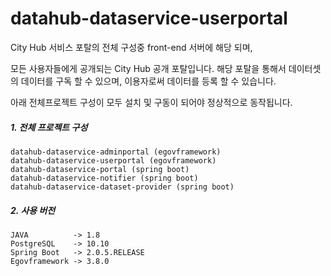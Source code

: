 # datahub-dataservice-userportal

City Hub 서비스 포탈의 전체 구성중 front-end 서버에 해당 되며,

모든 사용자들에게 공개되는 City Hub 공개 포탈입니다. 해당 포탈을 통해서 데이터셋의 데이터를 구독 할 수 있으며,
이용자로써 데이터를 등록 할 수 있습니다.

아래 전체프로젝트 구성이 모두 설치 및 구동이 되어야 정상적으로 동작됩니다.



##### **1. 전체 프로젝트 구성**
``` 
datahub-dataservice-adminportal (egovframework)
datahub-dataservice-userportal (egovframework)
datahub-dataservice-portal (spring boot)
datahub-dataservice-notifier (spring boot)
datahub-dataservice-dataset-provider (spring boot)
```

##### **2. 사용 버전**
```
JAVA          -> 1.8
PostgreSQL    -> 10.10
Spring Boot   -> 2.0.5.RELEASE
Egovframework -> 3.8.0
```
